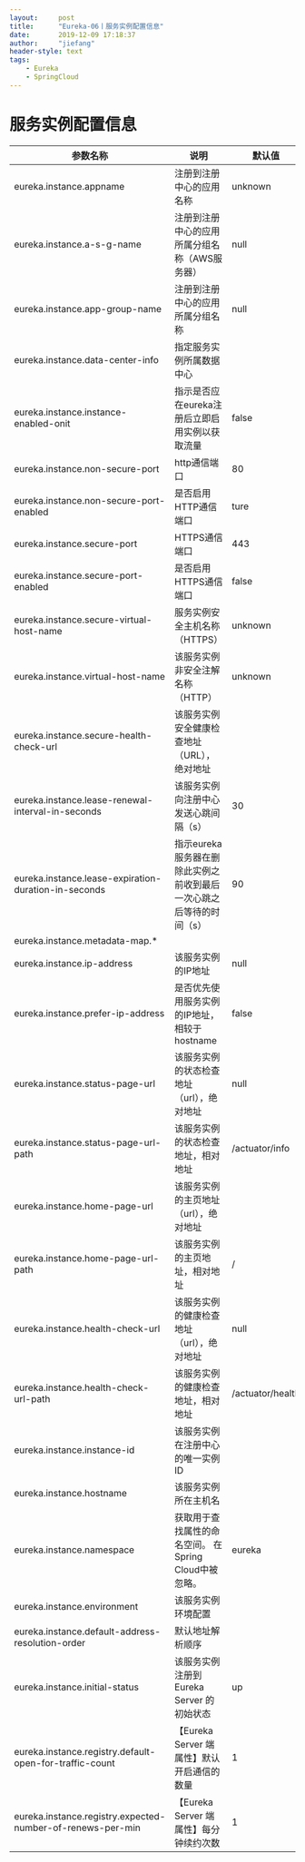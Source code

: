 ```yaml
---
layout:     post
title:      "Eureka-06丨服务实例配置信息"
date:       2019-12-09 17:18:37
author:     "jiefang"
header-style: text
tags:
    - Eureka
    - SpringCloud
---
```

# 服务实例配置信息

参数名称 | 说明|默认值
---|---|---
eureka.instance.appname|注册到注册中心的应用名称|unknown
eureka.instance.a-s-g-name|注册到注册中心的应用所属分组名称（AWS服务器）|null
eureka.instance.app-group-name|注册到注册中心的应用所属分组名称|null
eureka.instance.data-center-info|指定服务实例所属数据中心||
eureka.instance.instance-enabled-onit|指示是否应在eureka注册后立即启用实例以获取流量|false
eureka.instance.non-secure-port|http通信端口|80
eureka.instance.non-secure-port-enabled|是否启用HTTP通信端口|ture
eureka.instance.secure-port|HTTPS通信端口|443
eureka.instance.secure-port-enabled|是否启用HTTPS通信端口|false
eureka.instance.secure-virtual-host-name|服务实例安全主机名称（HTTPS）|unknown
eureka.instance.virtual-host-name|该服务实例非安全注解名称（HTTP）|unknown
eureka.instance.secure-health-check-url|该服务实例安全健康检查地址（URL），绝对地址|
eureka.instance.lease-renewal-interval-in-seconds|该服务实例向注册中心发送心跳间隔（s）|30
eureka.instance.lease-expiration-duration-in-seconds|指示eureka服务器在删除此实例之前收到最后一次心跳之后等待的时间（s）|90
eureka.instance.metadata-map.*||
eureka.instance.ip-address|该服务实例的IP地址|null
eureka.instance.prefer-ip-address|是否优先使用服务实例的IP地址，相较于hostname|false
eureka.instance.status-page-url|该服务实例的状态检查地址（url），绝对地址|null
eureka.instance.status-page-url-path|该服务实例的状态检查地址，相对地址|/actuator/info
eureka.instance.home-page-url|该服务实例的主页地址（url），绝对地址||
eureka.instance.home-page-url-path|该服务实例的主页地址，相对地址|/
eureka.instance.health-check-url|该服务实例的健康检查地址（url），绝对地址|null
eureka.instance.health-check-url-path|该服务实例的健康检查地址，相对地址|/actuator/health
eureka.instance.instance-id|该服务实例在注册中心的唯一实例ID||
eureka.instance.hostname|该服务实例所在主机名||
eureka.instance.namespace|获取用于查找属性的命名空间。 在Spring Cloud中被忽略。|eureka
eureka.instance.environment|该服务实例环境配置||
eureka.instance.default-address-resolution-order|默认地址解析顺序||
eureka.instance.initial-status|该服务实例注册到Eureka Server 的初始状态|up
eureka.instance.registry.default-open-for-traffic-count|【Eureka Server 端属性】默认开启通信的数量|1
eureka.instance.registry.expected-number-of-renews-per-min|【Eureka Server 端属性】每分钟续约次数|1

